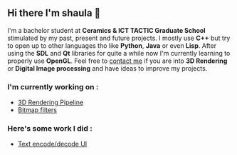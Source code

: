 ## Hi there I'm shaula 👋

I'm a bachelor student at <b>Ceramics & ICT TACTIC Graduate School</b> stimulated by my past, present and future projects.
I mostly use <b>C++</b> but try to open up to other languages tho like <b>Python</b>, <b>Java</b> or even <b>Lisp</b>.
After using the <b>SDL</b> and <b>Qt</b> libraries for quite a while now I'm currently learning to properly use <b>OpenGL</b>.
Feel free to <a href = "mailto: louiswilhelmrs@gmail.com">contact me</a> if you are into <b>3D Rendering</b> or <b>Digital Image processing</b> and have ideas to improve my projects.

### I'm currently working on :
 - [3D Rendering Pipeline](https://github.com/sh4ul4/Pipeline3D)
 - [Bitmap filters](https://github.com/sh4ul4/RetoucheProject)

### Here's some work I did :
 - [Text encode/decode UI](https://github.com/sh4ul4/Projet-LA)

<!--
**sh4ul4/sh4ul4** is a ✨ _special_ ✨ repository because its `README.md` (this file) appears on your GitHub profile.

Here are some ideas to get you started:

- 🔭 I’m currently working on ...
- 🌱 I’m currently learning ...
- 👯 I’m looking to collaborate on ...
- 🤔 I’m looking for help with ...
- 💬 Ask me about ...
- 📫 How to reach me: ...
- 😄 Pronouns: ...
- ⚡ Fun fact: ...
-->

